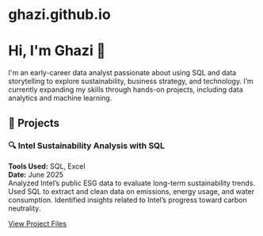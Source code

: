 # ghazi.github.io

# Hi, I'm Ghazi 👋

I'm an early-career data analyst passionate about using SQL and data storytelling to explore sustainability, business strategy, and technology. I’m currently expanding my skills through hands-on projects, including data analytics and machine learning.

## 🧠 Projects

### 🔍 Intel Sustainability Analysis with SQL  
**Tools Used:** SQL, Excel  
**Date:** June 2025  
Analyzed Intel’s public ESG data to evaluate long-term sustainability trends. Used SQL to extract and clean data on emissions, energy usage, and water consumption. Identified insights related to Intel’s progress toward carbon neutrality.

[View Project Files](./Intel-Sustainability-Project)
